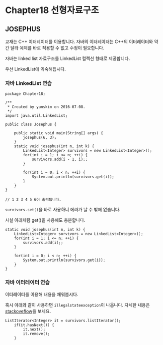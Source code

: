 # Chapter18 선형자료구조 #
## JOSEPHUS ##
교재는 C++ 이터레이터를 이용합니다. 자바의 이터레이터는 C++의 이터레이터와 약간 달라 예제를 바로 적용할 수 없고 수정이 필요합니다.

자바는 linked list 자료구조를 LinkedList 컬렉션 형태로 제공합니다.

우선 LinkedList에 익숙해집시다.

### 자바 LinkedList 연습 ###

	package Chapter18;
	
	/**
	 * Created by yunskim on 2016-07-08.
	 */
	import java.util.LinkedList;
	
	public class Josephus {
	
	    public static void main(String[] args) {
	        josephus(6, 3);
	    }
	    static void josephus(int n, int k) {
	        LinkedList<Integer> survivors = new LinkedList<Integer>();
	        for(int i = 1; i <= n; ++i) {
	            survivors.add(i - 1, i);;
	        }
	
	        for(int i = 0; i < n; ++i) {
	            System.out.println(survivors.get(i));
	        }
	    }
	}

	// 1 2 3 4 5 6이 출력됩니다.

`survivors.set()`을 바로 사용하니 에러가 날 수 밖에 없습니다.

사실 아래처럼 get()을 사용해도 충분합니다.

 	static void josephus(int n, int k) {
        LinkedList<Integer> survivors = new LinkedList<Integer>();
        for(int i = 1; i <= n; ++i) {
            survivors.add(i);;
        }

        for(int i = 0; i < n; ++i) {
            System.out.println(survivors.get(i));
        }
    }

### 자바 이터레이터 연습 ###
이터레이터를 이용해 내용을 채워봅시다.

혹시 아래와 같이 사용하면 `illegalstateexception`이 나옵니다. 자세한 내용은 [stackoveflow](http://stackoverflow.com/questions/22361194/iterator-remove-illegalstateexception)을 보세요.

	ListIterator<Integer> it = survivors.listIterator();
        if(it.hasNext()) {
            it.next();
            it.remove();
        }

